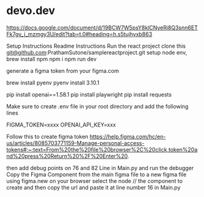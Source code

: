 # devo.dev

https://docs.google.com/document/d/19BCW7W5psY8klCNyeRi8Q3snn6ETFk7gv_j_mzmgy3U/edit?tab=t.0#heading=h.s5tujhyxb863



Setup Instructions 
Readme Instructions
Run the react project 
clone this git@github.com:PrathamSutone/samplereactproject.git
setup node env, brew install npm
npm i 
npm run dev

generate a figma token from your figma.com

brew install pyenv
pyenv install 3.10.1

pip install openai==1.58.1
pip install playwright
pip install requests

Make sure to create .env file in your root directory and add the following lines

FIGMA_TOKEN=xxxx
OPENAI_API_KEY=xxx

Follow this to create figma token
https://help.figma.com/hc/en-us/articles/8085703771159-Manage-personal-access-tokens#:~:text=From%20the%20file%20browser%2C%20click,token%20and%20press%20Return%20%2F%20Enter%20.

then add debug points on 76 and 82 Line in Main.py and run the debugger
Copy the Figma Component from the main figma file to a new figma file using figma.new on your browser
select the node // the component to create and then copy the url and paste it at line number 16 in Main.py
